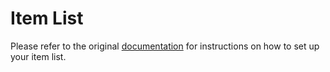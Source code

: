 # Item List

Please refer to the original [documentation](https://sirrandoo.github.io/toolkit-utils/itemlist)
for instructions on how to set up your item list.

